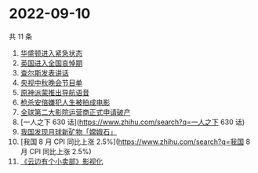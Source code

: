 # 2022-09-10

共 11 条

<!-- BEGIN ZHIHUSEARCH -->
<!-- 最后更新时间 Sat Sep 10 2022 22:07:08 GMT+0800 (China Standard Time) -->
1. [华盛顿进入紧急状态](https://www.zhihu.com/search?q=华盛顿进入紧急状态)
1. [英国进入全国哀悼期](https://www.zhihu.com/search?q=英国进入全国哀悼期)
1. [查尔斯发表讲话](https://www.zhihu.com/search?q=查尔斯发表讲话)
1. [央视中秋晚会节目单](https://www.zhihu.com/search?q=央视中秋晚会节目单)
1. [原神派蒙推出导航语音](https://www.zhihu.com/search?q=原神派蒙推出导航语音)
1. [枪杀安倍嫌犯人生被拍成电影](https://www.zhihu.com/search?q=枪杀安倍嫌犯人生被拍成电影)
1. [全球第二大影院运营商正式申请破产](https://www.zhihu.com/search?q=全球第二大影院运营商正式申请破产)
1. [一人之下 630 话](https://www.zhihu.com/search?q=一人之下 630 话)
1. [我国发现月球新矿物「嫦娥石」](https://www.zhihu.com/search?q=我国发现月球新矿物「嫦娥石」)
1. [我国 8 月 CPI 同比上涨 2.5%](https://www.zhihu.com/search?q=我国 8 月 CPI 同比上涨 2.5%)
1. [《云边有个小卖部》影视化](https://www.zhihu.com/search?q=《云边有个小卖部》影视化)
<!-- END ZHIHUSEARCH -->
